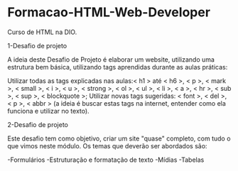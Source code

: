 # Formacao-HTML-Web-Developer
Curso de HTML na DIO.

1-Desafio de projeto

A ideia deste Desafio de Projeto é elaborar um website, utilizando uma estrutura bem básica, utilizando tags aprendidas durante as aulas práticas:
 
Utilizar todas as tags explicadas nas aulas:< h1 > até < h6 >, < p >, < mark >, < small >, < i >, < u >, < strong >, < ol >, < ul >, < li >, < a >, < hr >, < sub >, < sup >, < blockquote >;
Utilizar novas tags sugeridas: < font >, < del >, < p >, < abbr > (a ideia é buscar estas tags na internet, entender como ela funciona e utilizar no texto).

2-Desafio de projeto

Este desafio tem como objetivo, criar um site "quase" completo, com tudo o que vimos neste módulo. Os temas que deverão ser abordados são:

-Formulários
-Estruturação e formatação de texto
-Mídias
-Tabelas
